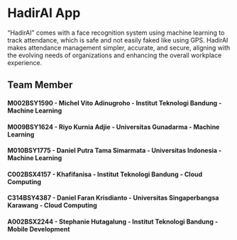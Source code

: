 # HadirAI App

“HadirAI” comes with a face recognition system using machine learning to track attendance, which is safe and not easily faked like using GPS. HadirAI makes attendance management simpler, accurate, and secure, aligning with the evolving needs of organizations and enhancing the overall workplace experience.


## Team Member
#### M002BSY1590 - Michel Vito Adinugroho - Institut Teknologi Bandung - Machine Learning
#### M009BSY1624 - Riyo Kurnia Adjie - Universitas Gunadarma - Machine Learning
#### M010BSY1775 - Daniel Putra Tama Simarmata - Universitas Indonesia - Machine Learning
#### C002BSX4157 - Khafifanisa - Institut Teknologi Bandung - Cloud Computing
#### C314BSY4387 - Daniel Faran Krisdianto - Universitas Singaperbangsa Karawang - Cloud Computing
#### A002BSX2244 - Stephanie Hutagalung - Institut Teknologi Bandung - Mobile Development
